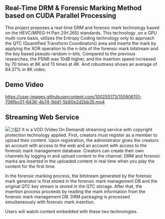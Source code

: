 ## Real-Time DRM & Forensic Marking Method based on CUDA Parallel Processing
This project proposes a real-time DRM and forensic mark technology based on the HEVC/MPEG-H Part.2(H.265) standards. This technology ,on a GPU multi-core basis, utilizes the Entropy Coding technology only to approach the QTC (Quantified Transform Coordinators) area and inserts the mark by applying the XOR operation to the n-bits of the forensic mark bitstream and the key based pseudo random n-bits. Compared to the previous researches, the PSNR was 10dB higher, and the insertion speed increased by 70 times at 8K and 13 times at 4K. And robustness shows an average of 84.37% in 8K video.
## Demo Video
https://user-images.githubusercontent.com/100255173/155906151-706fbc01-6436-4b74-9dd1-5b80e2d2bb35.mp4
## Streaming Web Service
![그림2](https://user-images.githubusercontent.com/100255173/155906305-d1c402cf-8843-4117-a18c-b2eeb699af9f.png)
It is a VOD (Video On Demand) streaming service with copyright protection technology applied.
First, creators must register as a member to upload their content.
Upon registration, the administrator gives the creators an account with access to the web and an account with access to the forensic mark management database.
Creators can create their own channels by logging in and upload content to the channel.
DRM and forensic marks are inserted in the uploaded content in real time when you play the content for the first time.

In the forensic marking process, the bitstream generated by the forensic mark generator is first stored in the forensic mark management DB and the original QTC key stream is stored in the QTC storage.
After that, the insertion process proceeds by reading the mark information from the forensic mark management DB.
DRM packaging is processed simultaneously with forensic mark insertion.

Users will watch content embedded with these two technologies.
